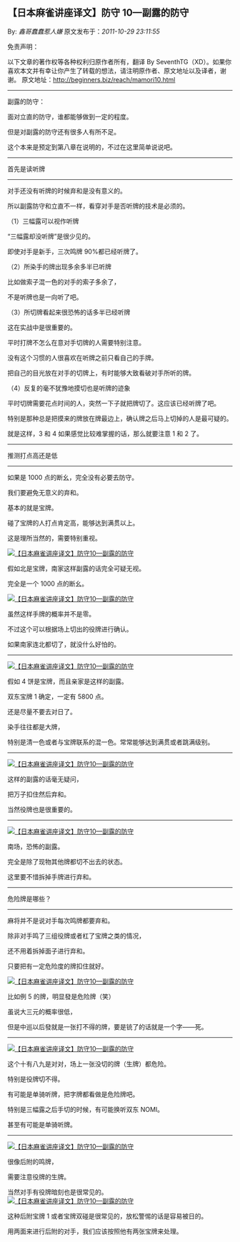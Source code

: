 ## 【日本麻雀讲座译文】防守 10—副露的防守

By: _鑫哥蠢蠢惹人嫌_ 原文发布于：_2011-10-29 23:11:55_

免责声明：

以下文章的著作权等各种权利归原作者所有，翻译 By
SeventhTG（XD）。如果你喜欢本文并有幸让你产生了转载的想法，请注明原作者、原文地址以及译者，谢谢。
原文地址：http://beginners.biz/reach/mamori10.html

---

副露的防守：

面对立直的防守，谁都能够做到一定的程度。

但是对副露的防守还有很多人有所不足。

这个本来是预定到第八章在说明的，不过在这里简单说说吧。

---

首先是读听牌

---

对手还没有听牌的时候弃和是没有意义的。

所以副露防守和立直不一样，看穿对手是否听牌的技术是必须的。

（1）三幅露可以视作听牌

“三幅露却没听牌”是很少见的。

即使对手是新手，三次鸣牌 90%都已经听牌了。

（2）所染手的牌出现多余多半已听牌

比如做索子混一色的对手的索子多余了，

不是听牌也是一向听了吧。

（3）所切牌看起来很恐怖的话多半已经听牌

这在实战中是很重要的。

平时打牌不怎么在意对手切牌的人需要特别注意。

没有这个习惯的人很喜欢在听牌之前只看自己的手牌。

把自己的目光放在对手的切牌上，有时能够大致看破对手所听的牌。

（4）反复的毫不犹豫地摸切也是听牌的迹象

平时切牌需要花点时间的人，突然一下子就把牌切了。这应该已经听牌了吧。

特别是那种总是把摸来的牌放在牌最边上，确认牌之后马上切掉的人是最可疑的。

就是这样，3 和 4 如果感觉比较难掌握的话，那么就要注意 1 和 2 了。

---

推测打点高还是低

---

如果是 1000 点的断幺，完全没有必要去防守。

我们要避免无意义的弃和。

基本的就是宝牌。

碰了宝牌的人打点肯定高，能够达到满贯以上。

这是理所当然的，需要特别重视。

[![【日本麻雀讲座译文】防守10—副露的防守](http://s6.sinaimg.cn/middle/7f78b76fxb05c50c5b145&690)](http://photo.blog.sina.com.cn/showpic.html#blogid=7f78b76f0100yxix&url=http://s6.sinaimg.cn/orignal/7f78b76fxb05c50c5b145)

假如北是宝牌，南家这样副露的话完全可疑无视。

完全是一个 1000 点的断幺。

[![【日本麻雀讲座译文】防守10—副露的防守](http://s14.sinaimg.cn/middle/7f78b76fxb05c553ddbcd&690)](http://photo.blog.sina.com.cn/showpic.html#blogid=7f78b76f0100yxix&url=http://s14.sinaimg.cn/orignal/7f78b76fxb05c553ddbcd)

虽然这样手牌的概率并不是零。

不过这个可以根据场上切出的役牌进行确认。

如果南家连北都切了，就没什么好怕的。

---

[![【日本麻雀讲座译文】防守10—副露的防守](http://s15.sinaimg.cn/middle/7f78b76fxee39ba1b33ce&690)](http://photo.blog.sina.com.cn/showpic.html#blogid=7f78b76f0100yxix&url=http://s15.sinaimg.cn/orignal/7f78b76fxee39ba1b33ce)

假如 4 饼是宝牌，而且亲家是这样的副露。

双东宝牌 1 确定，一定有 5800 点。

还是尽量不要去对日了。

染手往往都是大牌，

特别是清一色或者与宝牌联系的混一色。常常能够达到满贯或者跳满级别。

---

[![【日本麻雀讲座译文】防守10—副露的防守](http://s11.sinaimg.cn/middle/7f78b76fxb05c675ae36a&690)](http://photo.blog.sina.com.cn/showpic.html#blogid=7f78b76f0100yxix&url=http://s11.sinaimg.cn/orignal/7f78b76fxb05c675ae36a)

这样的副露的话毫无疑问，

把万子扣住然后弃和。

当然役牌也是很重要的。

---

[![【日本麻雀讲座译文】防守10—副露的防守](http://s5.sinaimg.cn/middle/7f78b76fxb05c6d78c794&690)](http://photo.blog.sina.com.cn/showpic.html#blogid=7f78b76f0100yxix&url=http://s5.sinaimg.cn/orignal/7f78b76fxb05c6d78c794)

南场，恐怖的副露。

完全是除了现物其他牌都切不出去的状态。

这里要不惜拆掉手牌进行弃和。

---

危险牌是哪些？

---

麻将并不是说对手每次鸣牌都要弃和。

除非对手鸣了三组役牌或者杠了宝牌之类的情况，

还不用着拆掉面子进行弃和。

只要把有一定危险度的牌扣住就好。

[![【日本麻雀讲座译文】防守10—副露的防守](http://s1.sinaimg.cn/middle/7f78b76fxb05c7f3b9020&690)](http://photo.blog.sina.com.cn/showpic.html#blogid=7f78b76f0100yxix&url=http://s1.sinaimg.cn/orignal/7f78b76fxb05c7f3b9020)

比如例 5 的牌，明显發是危险牌（笑）

虽说大三元的概率很低，

但是中巡以后發就是一张打不得的牌，要是铳了的话就是一个字——死。

---

[![【日本麻雀讲座译文】防守10—副露的防守](http://s6.sinaimg.cn/middle/7f78b76fxb05c8a4f27d5&690)](http://photo.blog.sina.com.cn/showpic.html#blogid=7f78b76f0100yxix&url=http://s6.sinaimg.cn/orignal/7f78b76fxb05c8a4f27d5)

这个十有八九是对对，场上一张没切的牌（生牌）都危险。

特别是役牌切不得。

有可能是单骑听牌，把字牌都看做是危险牌吧。

特别是三幅露之后手切的时候，有可能换听双东 NOMI。

甚至有可能是单骑听牌。

---

[![【日本麻雀讲座译文】防守10—副露的防守](http://s7.sinaimg.cn/middle/7f78b76fxb05d4e712746&690)](http://photo.blog.sina.com.cn/showpic.html#blogid=7f78b76f0100yxix&url=http://s7.sinaimg.cn/orignal/7f78b76fxb05d4e712746)

很像后附的鸣牌，

需要注意役牌的生牌。

当然对手有役牌暗刻也是很常见的。
[![【日本麻雀讲座译文】防守10—副露的防守](http://s14.sinaimg.cn/middle/7f78b76fgb071774c6a6d&690)](http://photo.blog.sina.com.cn/showpic.html#blogid=7f78b76f0100yxix&url=http://s14.sinaimg.cn/orignal/7f78b76fgb071774c6a6d)

这种后附宝牌 1 或者宝牌双碰是很常见的，放松警惕的话是容易被日的。

用两面来进行后附的对手，我们应该按照他有两张宝牌来处理。
